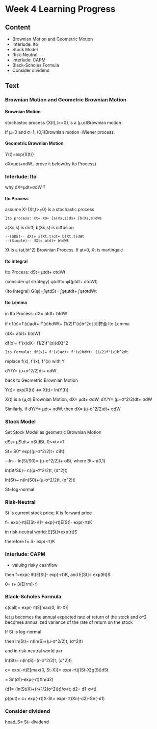 # Week 4 Learning Progress

## Content
* Brownian Motion and Geometric Motion
* Interlude: Ito
* Stock Model
* Risk-Neutral
* Interlude: CAPM
* Black-Scholes Formula
* Consider dividend

## Text
### Brownian Motion and Geometric Brownian Motion
#### Brownian Motion
stochastoc process {X(t),t>=0},is a (μ,σ)Brownian motion.

If μ=0 and σ=1, (0,1)Brownian motion=Wiener process.
#### Geometric Brownian Motion
Y(t)=exp{X(t)}

dX=μdt+σdW...prove it below(by Ito Process)
### Interlude: Ito
why dX=μdt+σdW ?
#### Ito Process
assume X={Xt,t>=0} is a stochastic process

    Ito process: Xt= X0+ ∫a(Xs,s)ds+ ∫b(Xs,s)dWs

a(Xs,s) is drift; b(Xs,s) is diffusion

    --(SDE)-- dXt= a(Xt,t)dt+ b(Xt,t)dWt
    --(Simple)-- dXt= atdt+ btdWt

Xt is a (at,bt^2) Brownian Process. If at=0, Xt is martingale
#### Ito Integral
Ito Process: dSt= μtdt+ σtdWt

(consider φt strategy) φtdSt= φt(μtdt+ σtdWt)

(Ito Integral) G(φ)=∫φtdSt= ∫φtμtdt+ ∫φtσtdWt
#### Ito Lemma
in Ito Process: dX= atdt+ btdW

if df(x)=f'(x)adt+ f'(x)bdWt+ (1/2)f"(x)b^2dt 則符合 Ito Lemma

(dX= atdt+ btdW)

df(x)= f'(x)dX+ (1/2)f"(x)(dX)^2

    Ito Formula: df(x)= f'(x)adt+ f'(x)bdWt+ (1/2)f"(x)b^2dt

replace f(x), f'(x), f"(x) with Y

dY/Y= (μ+σ^2/2)dt+ σdW

back to Geometric Brownian Motion

Y(t)= exp(X(t)) <=> X(t)= ln(Y(t))

X(t) is a (μ,σ) Brownian Motion, dX= μdt+ σdW, dY/Y= (μ+σ^2/2)dt+ σdW

Similarly, if dY/Y= μdt+ σdW, then dX= (μ-σ^2/2)dt+ σdW
### Stock Model
Set Stock Model as geometric Brownian Motion

dSt= μStdt+ σStdBt, 0<=t<=T

St= S0* exp{(μ-σ^2/2)t+ σBt}

--ln-- ln(St/S0)= (μ-σ^2/2)t+ σBt, where Bt~n(0,1)

ln(St/S0)~ n((μ-σ^2/2)t, (σ^2)t)

ln(St)~ n(ln(S0)+(μ-σ^2/2)t, (σ^2)t)

St~log-normal
### Risk-Neutral
St is current stock price; K is forward price

f= exp(-rt)E[St-K]= exp(-rt)E[St]- exp(-rt)K

in risk-neutral world: E[St]=exp(rt)S

therefore f= S- exp(-rt)K
### Interlude: CAPM
+ valuing risky cashflow

then f=exp(-θt)E[St]- exp(-rt)K, and E[St]= exp(θt)S

θ= r+ β(E[rm]-r)
### Black-Scholes Formula
c(call)= exp(-rt)E[max(0, St-X)]

let μ becomes the annual expected rate of return of the stock and σ^2 becomes annualized variance of the rate of return on the stock

If St is log-normal

then ln(St)~ n(ln(S)+(μ-σ^2/2)t, (σ^2)t)

and in risk-neutral world μ=r

ln(St)~ n(ln(S)+(r-σ^2/2)t, (σ^2)t)

c= exp(-rt)E[max(0, St-X)]= exp(-rt)∫(St-X)g(St)dSt

= Sn(d1)-exp(-rt)Xn(d2)

(d1= (ln(St/X)+(r+1/2(σ^2))t)/σ√t; d2= d1-σ√t)

p(put)= c+ exp(-rt)X-St= exp(-rt)Xn(-d2)-Sn(-d1)

### Consider dividend
head_S= St- dividend
